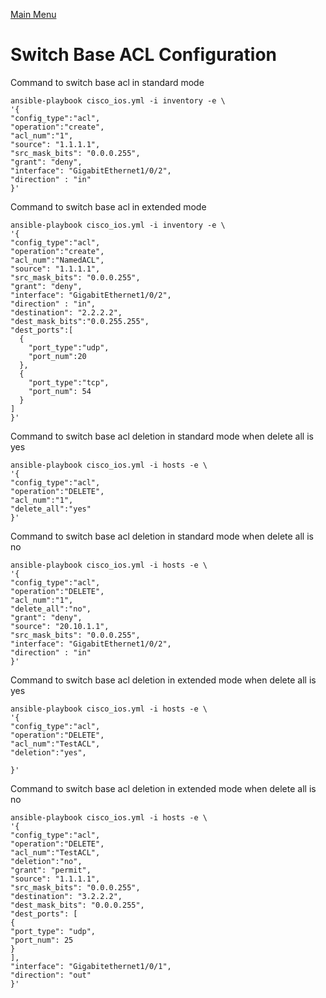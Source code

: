 [Main Menu](../README.md)
# Switch Base ACL Configuration

Command to switch base acl in standard mode

```shell
ansible-playbook cisco_ios.yml -i inventory -e \
'{
"config_type":"acl",
"operation":"create",
"acl_num":"1",
"source": "1.1.1.1",
"src_mask_bits": "0.0.0.255",
"grant": "deny",
"interface": "GigabitEthernet1/0/2",
"direction" : "in"
}'
```

Command to switch base acl in extended mode

```shell
ansible-playbook cisco_ios.yml -i inventory -e \
'{
"config_type":"acl",
"operation":"create",
"acl_num":"NamedACL",
"source": "1.1.1.1",
"src_mask_bits": "0.0.0.255",
"grant": "deny",
"interface": "GigabitEthernet1/0/2",
"direction" : "in",
"destination": "2.2.2.2",
"dest_mask_bits":"0.0.255.255",
"dest_ports":[
  {
    "port_type":"udp",
    "port_num":20
  },
  {
    "port_type":"tcp",
    "port_num": 54
  }
]
}'
```

Command to switch base acl deletion in standard mode when delete all is yes


```shell
ansible-playbook cisco_ios.yml -i hosts -e \
'{
"config_type":"acl",
"operation":"DELETE",
"acl_num":"1",
"delete_all":"yes"
}'
```


Command to switch base acl deletion in standard mode when delete all is no


```shell
ansible-playbook cisco_ios.yml -i hosts -e \
'{
"config_type":"acl",
"operation":"DELETE",
"acl_num":"1",
"delete_all":"no",
"grant": "deny",
"source": "20.10.1.1",
"src_mask_bits": "0.0.0.255",
"interface": "GigabitEthernet1/0/2",
"direction" : "in"
}'
```

Command to switch base acl deletion in extended mode when delete all is yes

````shell
ansible-playbook cisco_ios.yml -i hosts -e \
'{
"config_type":"acl",
"operation":"DELETE",
"acl_num":"TestACL",
"deletion":"yes",

}'
````

Command to switch base acl deletion in extended mode when delete all is no

````shell
ansible-playbook cisco_ios.yml -i hosts -e \
'{
"config_type":"acl",
"operation":"DELETE",
"acl_num":"TestACL",
"deletion":"no",
"grant": "permit",
"source": "1.1.1.1",
"src_mask_bits": "0.0.0.255",
"destination": "3.2.2.2",
"dest_mask_bits": "0.0.0.255",
"dest_ports": [
{
"port_type": "udp",
"port_num": 25
}
],
"interface": "Gigabitethernet1/0/1",
"direction": "out"
}'
````